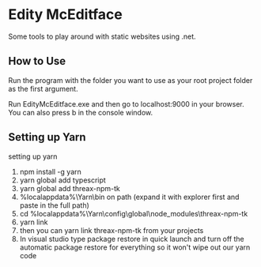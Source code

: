 # Edity McEditface
Some tools to play around with static websites using .net.

## How to Use
Run the program with the folder you want to use as your root project
folder as the first argument.

Run EdityMcEditface.exe and then go to localhost:9000 in your browser.
You can also press b in the console window.

## Setting up Yarn
 setting up yarn
 1. npm install -g yarn
 1. yarn global add typescript
 1. yarn global add threax-npm-tk
 1. %localappdata%\Yarn\bin on path (expand it with explorer first and paste in the full path)
 1. cd %localappdata%\Yarn\config\global\node_modules\threax-npm-tk
 1. yarn link
 1. then you can yarn link threax-npm-tk from your projects
 1. In visual studio type package restore in quick launch and turn off the automatic package restore for everything so it won't wipe out our yarn code
